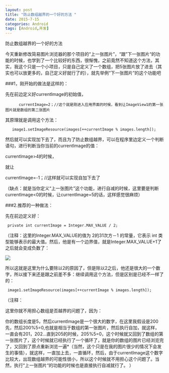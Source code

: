 ```yaml
---
layout: post
title: "防止数组越界的一个好的方法 "
date: 2015-7-15
categories: Android
tags: [Android,开发]
---
```

防止数组越界的一个好的方法

<!-- more -->

今天重新修改简易图片浏览器的那个项目的“上一张图片”，“跟”下一张图片“的功能的时候，也学到了一个比较好的东西，很惭愧，之前竟然不知道这个方法，其实，我这个只是一个小项目，只是自己定义了一个数组，把5张图片放了进去（其实也可以放更多的，自己定义好就行了的），就先举例“下一张图片”的这个功能吧

###1，刚开始的做法是这样的：

先在前边定义好currentImage的初始值，

          currentImage=2；//这个就是刚进入应用界面的时候，看到让ImageView1的第一张图片就是数组的第二张图片

其原理就是调用这个方法：

       image1.setImageResource(images[++currentImage % images.length]);

然后就可以实现加下去了，而且为了防止数组越界，可以在程序里边定义一个判断语句，进行判断当你当前的currentImage的值：

currentImage>4的时候，

就让

currentImage=-1；//这样就可以实现自加下去了

（缺点：就是当你定义“上一张图片”这个功能，进行自减的时候，这里要是判断currentImage<0的时候，让currentImage=5的话，这样感觉很麻烦）

###2.推荐的一种做法：

先在前边定义好：

     private int currentImage = Integer.MAX_VALUE / 2; 

（注释：这里的Integer.MAX_VALUE的值为 2的31次方－1 的常量，它表示 int 类型能够表示的最大值。然后，他是有一个边界值，就是Integer.MAX_VALUE+1了之后就会变成负数了：

![](http://img-storage.qiniudn.com/15-7-15/48189607.jpg)

所以这就是这里为什么要除以2的原因了，但是除以2之后，他还是很大的一个数字，所以接下来还是跟之前差不多：继续调用这个方法，但是区别是已经不一样了的：

     image1.setImageResource(images[++currentImage % images.length]);


（注释：

这里你就不用担心数组是否越界的问题了，因为：

你的数组长度是5，然后currentImage是一个很大的数字，在这里我假设是200先，然后200%5=0,也就是相当于数组的第一张图片，然后执行自加，就这样，一直会有201，202...直到205的时候，205%5=0，这个时候就又回到了数组的第一张图片了，这个时候就已经执行了一个循环了，就是你的数组的图片已经浏览完了，又回到了原点重新浏览一遍*（当然，这个只是在我的图片很少的情况下会发生的事情），就这样，一直加上去，一直循环，然后，由于currentImage这个数字比较大，出现数组越界的可能性很小，所以这个时候就不用担心这个问题了。当然，执行“上一张图片“的功能的时候也是直接执行自减就行了。
）

